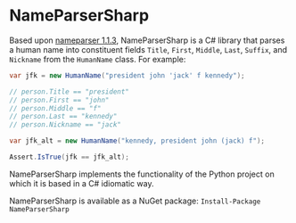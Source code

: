 # NameParserSharp

Based upon [nameparser 1.1.3](https://pypi.python.org/pypi/nameparser), NameParserSharp is a C# library that parses a human name into constituent fields `Title`, `First`, `Middle`, `Last`, `Suffix`, and `Nickname` from the `HumanName` class. For example:

```c#
var jfk = new HumanName("president john 'jack' f kennedy");

// person.Title == "president"
// person.First == "john"
// person.Middle == "f"
// person.Last == "kennedy"
// person.Nickname == "jack"

var jfk_alt = new HumanName("kennedy, president john (jack) f");

Assert.IsTrue(jfk == jfk_alt);
```

NameParserSharp implements the functionality of the Python project on which it is based in a C# idiomatic way.

NameParserSharp is available as a NuGet package: `Install-Package NameParserSharp`
